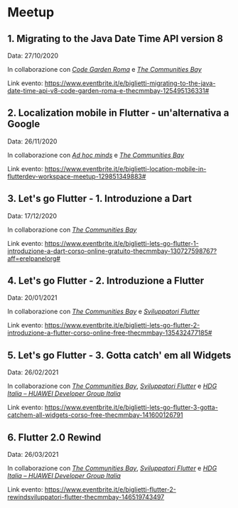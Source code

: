# Meetup

## 1. Migrating to the Java Date Time API version 8
Data: 27/10/2020

In collaborazione con *[Code Garden Roma](https://thecmmbay.com/cmm/codegardenroma/)* e *[The Communities Bay](https://thecmmbay.com/)*

Link evento: https://www.eventbrite.it/e/biglietti-migrating-to-the-java-date-time-api-v8-code-garden-roma-e-thecmmbay-125495136331#


## 2. Localization mobile in Flutter - un'alternativa a Google
Data: 26/11/2020

In collaborazione con *[Ad hoc minds](https://adhocminds.com/)* e *[The Communities Bay](https://thecmmbay.com/)*

Link evento: https://www.eventbrite.it/e/biglietti-location-mobile-in-flutterdev-workspace-meetup-129851349883#


## 3. Let's go Flutter - 1. Introduzione a Dart
Data: 17/12/2020

In collaborazione con *[The Communities Bay](https://thecmmbay.com/)*

Link evento: https://www.eventbrite.it/e/biglietti-lets-go-flutter-1-introduzione-a-dart-corso-online-gratuito-thecmmbay-130727598767?aff=erelpanelorg#


## 4. Let's go Flutter - 2. Introduzione a Flutter
Data: 20/01/2021

In collaborazione con *[The Communities Bay](https://thecmmbay.com/)* e *[Sviluppatori Flutter](https://www.linkedin.com/groups/9017108/)*

Link evento: https://www.eventbrite.it/e/biglietti-lets-go-flutter-2-introduzione-a-flutter-corso-online-free-thecmmbay-135432477185#


## 5. Let's go Flutter - 3. Gotta catch' em all Widgets
Data: 26/02/2021

In collaborazione con *[The Communities Bay](https://thecmmbay.com/)*, *[Sviluppatori Flutter](https://www.linkedin.com/groups/9017108/)* e *[HDG Italia – HUAWEI Developer Group Italia](https://meetup.com/HDG-Italia)*

Link evento: https://www.eventbrite.it/e/biglietti-lets-go-flutter-3-gotta-catchem-all-widgets-corso-free-thecmmbay-141600126791


## 6. Flutter 2.0 Rewind
Data: 26/03/2021

In collaborazione con *[The Communities Bay](https://thecmmbay.com/)*, *[Sviluppatori Flutter](https://www.linkedin.com/groups/9017108/)* e *[HDG Italia – HUAWEI Developer Group Italia](https://meetup.com/HDG-Italia)*

Link evento: https://www.eventbrite.it/e/biglietti-flutter-2-rewindsviluppatori-flutter-thecmmbay-146519743497
